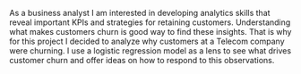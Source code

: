 As a business analyst I am interested in developing analytics skills that reveal important KPIs and strategies for retaining customers. Understanding what makes customers churn is good way to find these insights. That is why for this project I decided to analyze why customers at a Telecom company were churning. I use a logistic regression model as a lens to see what drives customer churn and offer ideas on how to respond to this observations.
